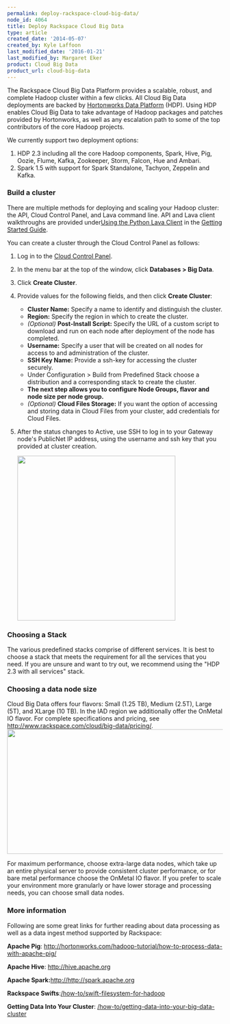 ```yaml
---
permalink: deploy-rackspace-cloud-big-data/
node_id: 4064
title: Deploy Rackspace Cloud Big Data
type: article
created_date: '2014-05-07'
created_by: Kyle Laffoon
last_modified_date: '2016-01-21'
last_modified_by: Margaret Eker
product: Cloud Big Data
product_url: cloud-big-data
---
```


The Rackspace Cloud Big Data Platform provides a scalable, robust, and
complete Hadoop cluster within a few clicks. All Cloud Big Data
deployments are backed by [Hortonworks Data
Platform](http://hortonworks.com/) (HDP). Using HDP enables Cloud Big
Data to take advantage of Hadoop packages and patches provided by
Hortonworks, as well as any escalation path to some of the top
contributors of the core Hadoop projects.

We currently support two deployment options:

1.  HDP 2.3 including all the core Hadoop components, Spark, Hive, Pig,
    Oozie, Flume, Kafka, Zookeeper, Storm, Falcon, Hue and Ambari.
2.  Spark 1.5 with support for Spark Standalone, Tachyon, Zeppelin
    and Kafka.

### Build a cluster

There are multiple methods for deploying and scaling your Hadoop
cluster: the API, Cloud Control Panel, and Lava command line. API and
Lava client walkthroughs are provided under[Using the Python Lava
Client](https://developer.rackspace.com/docs/cloud-big-data/v2/developer-guide/#using-the-lava-client)
in the [Getting Started
Guide](https://developer.rackspace.com/docs/cloud-big-data/v2/developer-guide/#getting-started).

You can create a cluster through the Cloud Control Panel as follows:

1.  Log in to the [Cloud Control Panel](https://mycloud.rackspace.com).
2.  In the menu bar at the top of the window, click **Databases &gt; Big
    Data**.
3.  Click **Create Cluster**.
4.  Provide values for the following fields, and then click **Create
    Cluster**:
    -   **Cluster Name:** Specify a name to identify and distinguish
        the cluster.
    -   **Region:** Specify the region in which to create the cluster.
    -   *(Optional)* **Post-Install Script:** Specify the URL of a
        custom script to download and run on each node after deployment
        of the node has completed.
    -   **Username:** Specify a user that will be created on all nodes
        for access to and administration of the cluster.
    -   **SSH Key Name:** Provide a ssh-key for accessing the
        cluster securely.
    -   Under Configuration &gt; Build from Predefined Stack choose a
        distribution and a corresponding stack to create the cluster.
    -   **The next step allows you to configure Node Groups, flavor and
        node size per node group.**
    -   *(Optional)* **Cloud Files Storage:** If you want the option of
        accessing and storing data in Cloud Files from your cluster, add
        credentials for Cloud Files.

5.  After the status changes to Active, use SSH to log in to your
    Gateway node's PublicNet IP address, using the username and ssh key
    that you provided at cluster creation.

    <img src="http://16909682886ee5c2b59a-fffceaebb8c6ee053c935e8915a3fbe7.r35.cf2.rackcdn.com/logintoYourCluster_0.png" width="369" height="385" />

###  Choosing a Stack

The various predefined stacks comprise of different services. It is best
to choose a stack that meets the requirement for all the services that
you need. If you are unsure and want to try out, we recommend using the
"HDP 2.3 with all services" stack.

### Choosing a data node size

Cloud Big Data offers four flavors: Small (1.25 TB), Medium (2.5T),
Large (5T), and XLarge (10 TB). In the IAD region we additionally offer
the OnMetal IO flavor. For complete specifications and pricing, see
<http://www.rackspace.com/cloud/big-data/pricing/>.
<img src="http://16909682886ee5c2b59a-fffceaebb8c6ee053c935e8915a3fbe7.r35.cf2.rackcdn.com/CBDexampleBuilds.1.png" width="641" height="291" />

For maximum performance, choose extra-large data nodes, which take up an
entire physical server to provide consistent cluster performance, or for
bare metal performance choose the OnMetal IO flavor. If you prefer to
scale your environment more granularly or have lower storage and
processing needs, you can choose small data nodes.

### More information

Following are some great links for further reading about data processing
as well as a data ingest method supported by Rackspace:

**Apache Pig**:
<http://hortonworks.com/hadoop-tutorial/how-to-process-data-with-apache-pig/>

**Apache Hive**: <http://hive.apache.org>

**Apache Spark:**<http://http://spark.apache.org>

**Rackspace Swifts**:[/how-to/swift-filesystem-for-hadoop](/how-to/swift-filesystem-for-hadoop)

**Getting Data Into Your Cluster**:
[/how-to/getting-data-into-your-big-data-cluster](/how-to/getting-data-into-your-big-data-cluster)
